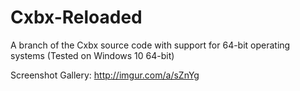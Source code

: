 Cxbx-Reloaded
=============

A branch of the Cxbx source code with support for 64-bit operating systems (Tested on Windows 10 64-bit)

Screenshot Gallery:
http://imgur.com/a/sZnYg
